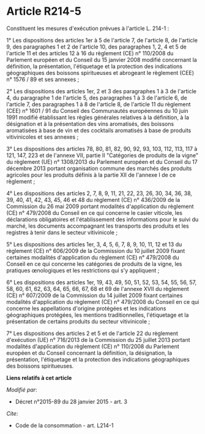 # Article R214-5

Constituent les mesures d'exécution prévues à l'article L. 214-1 : 

1° Les dispositions des articles 1er à 5 de l'article 7, de l'article 8, de l'article 9, des paragraphes 1 et 2 de l'article
10, des paragraphes 1, 2, 4 et 5 de l'article 11 et des articles 12 à 16 du règlement (CE) n° 110/2008 du Parlement européen
et du Conseil du 15 janvier 2008 modifié concernant la définition, la présentation, l'étiquetage et la protection des
indications géographiques des boissons spiritueuses et abrogeant le règlement (CEE) n° 1576 / 89 et ses annexes ;

2° Les dispositions des articles 1er, 2 et 3 des paragraphes 1 à 3 de l'article 4, du paragraphe 1 de l'article 5, des
paragraphes 1 à 3 de l'article 6, de l'article 7, des paragraphes 1 à 8 de l'article 8, de l'article 11 du règlement (CEE) n°
1601 / 91 du Conseil des Communautés européennes du 10 juin 1991 modifié établissant les règles générales relatives à la
définition, à la désignation et à la présentation des vins aromatisés, des boissons aromatisées à base de vin et des
cocktails aromatisés à base de produits vitivinicoles et ses annexes ;

3° Les dispositions des articles 78, 80, 81, 82, 90, 92, 93, 103, 112, 113, 117 à 121, 147, 223 et de l'annexe VII, partie II
"Catégories de produits de la vigne" du règlement (UE) n° 1308/2013 du Parlement européen et du Conseil du 17 décembre 2013
portant organisation commune des marchés des produits agricoles pour les produits définis à la partie XII de l'annexe I de ce
règlement ; 

4° Les dispositions des articles 2, 7, 8, 9, 11, 21, 22, 23, 26, 30, 34, 36, 38, 39, 40, 41, 42, 43, 45, 46 et 48 du
règlement (CE) n° 436/2009 de la Commission du 26 mai 2009 portant modalités d'application du règlement (CE) n° 479/2008 du
Conseil en ce qui concerne le casier viticole, les déclarations obligatoires et l'établissement des informations pour le
suivi du marché, les documents accompagnant les transports des produits et les registres à tenir dans le secteur
vitivinicole ; 

5° Les dispositions des articles 1er, 3, 4, 5, 6, 7, 8, 9, 10, 11, 12 et 13 du règlement (CE) n° 606/2009 de la Commission du
10 juillet 2009 fixant certaines modalités d'application du règlement (CE) n° 479/2008 du Conseil en ce qui concerne les
catégories de produits de la vigne, les pratiques œnologiques et les restrictions qui s'y appliquent ; 

6° Les dispositions des articles 1er, 19, 43, 49, 50, 51, 52, 53, 54, 55, 56, 57, 58, 60, 61, 62, 63, 64, 65, 66, 67, 68 et
69 de l'annexe XVII du règlement (CE) n° 607/2009 de la Commission du 14 juillet 2009 fixant certaines modalités
d'application du règlement (CE) n° 479/2008 du Conseil en ce qui concerne les appellations d'origine protégées et les
indications géographiques protégées, les mentions traditionnelles, l'étiquetage et la présentation de certains produits du
secteur vitivinicole ;

7° Les dispositions des articles 2 et 5 et de l'article 22 du règlement d'exécution (UE) n° 716/2013 de la Commission du 25
juillet 2013 portant modalités d'application du règlement (CE) n° 110/2008 du Parlement européen et du Conseil concernant la
définition, la désignation, la présentation, l'étiquetage et la protection des indications géographiques des boissons
spiritueuses.

**Liens relatifs à cet article**

_Modifié par_:

  - Décret n°2015-89 du 28 janvier 2015 - art. 3

_Cite_:

  - Code de la consommation - art. L214-1
